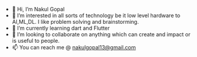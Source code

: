 - 👋 Hi, I’m Nakul Gopal
- 👀 I’m interested in all sorts of technology be it low level hardware to AI,ML,DL. I like problem solving and brainstorming.
- 🌱 I’m currently learning dart and Flutter
- 💞️ I’m looking to collaborate on anything which can create and impact or is useful to people.
- 📫 You can reach me @ nakulgopal13@gmail.com

<!---
NitroZeus1013/NitroZeus1013 is a ✨ special ✨ repository because its `README.md` (this file) appears on your GitHub profile.
You can click the Preview link to take a look at your changes.
--->
